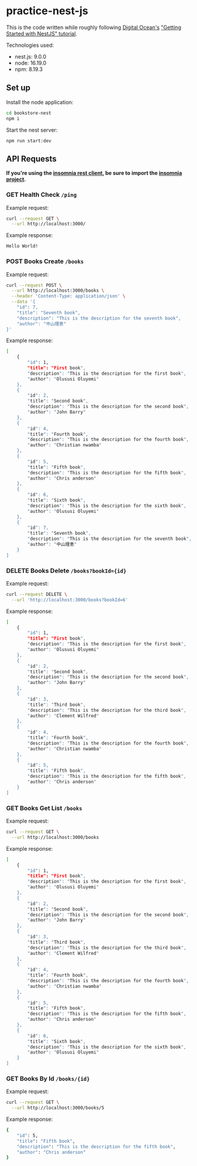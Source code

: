 # practice-nest-js

This is the code written while roughly following [Digital Ocean's](https://www.digitalocean.com/) ["Getting Started with NestJS" tutorial](https://www.digitalocean.com/community/tutorials/getting-started-with-nestjs).

Technologies used:

- nest.js: 9.0.0
- node: 16.19.0
- npm: 8.19.3

## Set up

Install the node application:

```bash
cd bookstore-nest
npm i
```

Start the nest server:

```
npm run start:dev
```

## API Requests

**If you're using the [insomnia rest client](https://insomnia.rest/), be sure to import the [insomnia project](https://github.com/Kayra/practice-sails-js/blob/main/docs/practice-sails-insomnia_2022-12-28.json).**

### **GET** Health Check `/ping`

Example request:

```bash
curl --request GET \
  --url http://localhost:3000/
```

Example response:

```bash
Hello World!
```

### **POST** Books Create `/books`

Example request:

```bash
curl --request POST \
  --url http://localhost:3000/books \
  --header 'Content-Type: application/json' \
  --data '{
	"id": 7,
	"title": "Seventh book",
	"description": "This is the description for the seventh book",
	"author": "中山理恵"
}'
```

Example response:

```bash
[
	{
		"id": 1,
		"title": "First book",
		"description": "This is the description for the first book",
		"author": "Olususi Oluyemi"
	},
	{
		"id": 2,
		"title": "Second book",
		"description": "This is the description for the second book",
		"author": "John Barry"
	},
	{
		"id": 4,
		"title": "Fourth book",
		"description": "This is the description for the fourth book",
		"author": "Christian nwamba"
	},
	{
		"id": 5,
		"title": "Fifth book",
		"description": "This is the description for the fifth book",
		"author": "Chris anderson"
	},
	{
		"id": 6,
		"title": "Sixth book",
		"description": "This is the description for the sixth book",
		"author": "Olususi Oluyemi"
	},
	{
		"id": 7,
		"title": "Seventh book",
		"description": "This is the description for the seventh book",
		"author": "中山理恵"
	}
]
```

### **DELETE** Books Delete `/books?bookId={id}`

Example request:

```bash
curl --request DELETE \
  --url 'http://localhost:3000/books?bookId=6'
```

Example response:

```bash
[
	{
		"id": 1,
		"title": "First book",
		"description": "This is the description for the first book",
		"author": "Olususi Oluyemi"
	},
	{
		"id": 2,
		"title": "Second book",
		"description": "This is the description for the second book",
		"author": "John Barry"
	},
	{
		"id": 3,
		"title": "Third book",
		"description": "This is the description for the third book",
		"author": "Clement Wilfred"
	},
	{
		"id": 4,
		"title": "Fourth book",
		"description": "This is the description for the fourth book",
		"author": "Christian nwamba"
	},
	{
		"id": 5,
		"title": "Fifth book",
		"description": "This is the description for the fifth book",
		"author": "Chris anderson"
	}
]
```

### **GET** Books Get List `/books`

Example request:

```bash
curl --request GET \
  --url http://localhost:3000/books
```

Example response:

```bash
[
	{
		"id": 1,
		"title": "First book",
		"description": "This is the description for the first book",
		"author": "Olususi Oluyemi"
	},
	{
		"id": 2,
		"title": "Second book",
		"description": "This is the description for the second book",
		"author": "John Barry"
	},
	{
		"id": 3,
		"title": "Third book",
		"description": "This is the description for the third book",
		"author": "Clement Wilfred"
	},
	{
		"id": 4,
		"title": "Fourth book",
		"description": "This is the description for the fourth book",
		"author": "Christian nwamba"
	},
	{
		"id": 5,
		"title": "Fifth book",
		"description": "This is the description for the fifth book",
		"author": "Chris anderson"
	},
	{
		"id": 6,
		"title": "Sixth book",
		"description": "This is the description for the sixth book",
		"author": "Olususi Oluyemi"
	}
]
```

### **GET** Books By Id `/books/{id}`

Example request:

```bash
curl --request GET \
  --url http://localhost:3000/books/5
```

Example response:

```bash
{
	"id": 5,
	"title": "Fifth book",
	"description": "This is the description for the fifth book",
	"author": "Chris anderson"
}
```